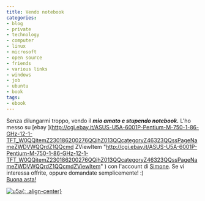```yaml
---
title: Vendo notebook
categories:
- blog
- private
- technology
- computer
- linux
- microsoft
- open source
- friends
- various links
- windows
- job
- ubuntu
- book
tags:
- ebook
---
```

Senza dilungarmi troppo, vendo il **_mio amato e stupendo notebook._**
L'ho messo su [ebay ](http://cgi.ebay.it/ASUS-U5A-6001P-Pentium-M-750-1-86-GHz-12-1-TFT_W0QQitemZ230186200276QQihZ013QQcategoryZ46323QQssPageNameZWDVWQQrdZ1QQcmd
ZViewItem "http://cgi.ebay.it/ASUS-U5A-6001P-Pentium-M-750-1-86-GHz-12-1-TFT_W0QQitemZ230186200276QQihZ013QQcategoryZ46323QQssPageNameZWDVWQQrdZ1QQcmdZViewItem" )
con l'account di [Simone](http://ubuntista.wordpress.com/2007/10/28/portatile-di-diego/
"http://ubuntista.wordpress.com/2007/10/28/portatile-di-diego/" ). Se vi
interessa offrite, oppure domandate semplicemente! :)  
[Buona asta!](http://cgi.ebay.it/ASUS-U5A-6001P-Pentium-M-750-1-86-GHz-12-1-TFT_W0QQitemZ230186200276QQihZ013QQcategoryZ46323QQssPageNameZWDVWQQrdZ1QQcmdZViewItem "http://cgi.ebay.it/ASUS-U5A-6001P-Pentium-M-750-1-86-GHz-12-1-TFT_W0QQitemZ230186200276QQihZ013QQcategoryZ46323QQssPageNameZWDVWQQrdZ1QQcmdZViewItem" )

[![u5a]({{site.url}}/images/u5a.jpg){: .align-center}]({{site.url}}/images/u5a.jpg "u5a" )

